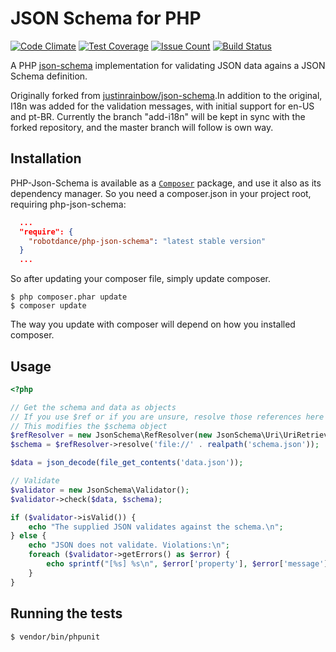 # JSON Schema for PHP

[![Code Climate](https://codeclimate.com/github/robotdance/php-json-schema/badges/gpa.svg)](https://codeclimate.com/github/robotdance/php-json-schema)
[![Test Coverage](https://codeclimate.com/github/robotdance/php-json-schema/badges/coverage.svg)](https://codeclimate.com/github/robotdance/php-json-schema/coverage)
[![Issue Count](https://codeclimate.com/github/robotdance/php-json-schema/badges/issue_count.svg)](https://codeclimate.com/github/robotdance/php-json-schema)
[![Build Status](https://travis-ci.org/robotdance/php-json-schema.svg?branch=master)](https://travis-ci.org/robotdance/php-json-schema)

A PHP [json-schema](http://json-schema.org/) implementation for validating JSON data agains a JSON Schema definition.

Originally forked from [justinrainbow/json-schema](https://github.com/justinrainbow/json-schema).In addition to the original, I18n was added for the validation messages, with initial support for en-US and pt-BR.
Currently the branch "add-i18n" will be kept in sync with the forked repository, and the master branch will follow is own way.

## Installation

PHP-Json-Schema is available as a [`Composer`](https://github.com/composer/composer) package, and use it also as its dependency manager.
So you need a composer.json in your project root, requiring php-json-schema:

```json
  ...
  "require": {
    "robotdance/php-json-schema": "latest stable version"
  }
  ...
```

So after updating your composer file, simply update composer.

    $ php composer.phar update
    $ composer update

The way you update with composer will depend on how you installed composer.

## Usage

```php
<?php

// Get the schema and data as objects
// If you use $ref or if you are unsure, resolve those references here
// This modifies the $schema object
$refResolver = new JsonSchema\RefResolver(new JsonSchema\Uri\UriRetriever(), new JsonSchema\Uri\UriResolver());
$schema = $refResolver->resolve('file://' . realpath('schema.json'));

$data = json_decode(file_get_contents('data.json'));

// Validate
$validator = new JsonSchema\Validator();
$validator->check($data, $schema);

if ($validator->isValid()) {
    echo "The supplied JSON validates against the schema.\n";
} else {
    echo "JSON does not validate. Violations:\n";
    foreach ($validator->getErrors() as $error) {
        echo sprintf("[%s] %s\n", $error['property'], $error['message']);
    }
}
```

## Running the tests

    $ vendor/bin/phpunit
